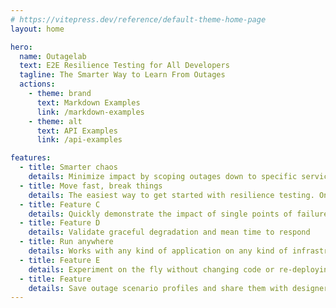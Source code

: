 ```yaml
---
# https://vitepress.dev/reference/default-theme-home-page
layout: home

hero:
  name: Outagelab
  text: E2E Resilience Testing for All Developers
  tagline: The Smarter Way to Learn From Outages
  actions:
    - theme: brand
      text: Markdown Examples
      link: /markdown-examples
    - theme: alt
      text: API Examples
      link: /api-examples

features:
  - title: Smarter chaos
    details: Minimize impact by scoping outages down to specific services, dependencies, even individual users
  - title: Move fast, break things
    details: The easiest way to get started with resilience testing. Onboard applications with a simple library install.
  - title: Feature C
    details: Quickly demonstrate the impact of single points of failure and generate interest in resilience engineering
  - title: Feature D
    details: Validate graceful degradation and mean time to respond
  - title: Run anywhere
    details: Works with any kind of application on any kind of infrastructure, even serverless functions or on-prem
  - title: Feature E
    details: Experiment on the fly without changing code or re-deploying anything
  - title: Feature
    details: Save outage scenario profiles and share them with designers and product managers for acceptance testing
---
```

